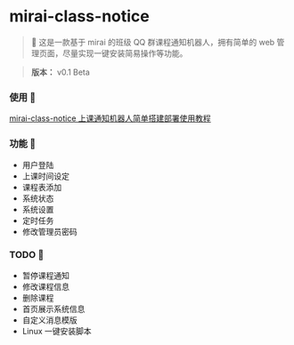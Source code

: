 # mirai-class-notice

> 🥳 这是一款基于 mirai 的班级 QQ 群课程通知机器人，拥有简单的 web 管理页面，尽量实现一键安装简易操作等功能。

> **版本：** v0.1 Beta

### 使用 🍗
[mirai-class-notice 上课通知机器人简单搭建部署使用教程](/docs/use.md)

### 功能 🦁

- 用户登陆
- 上课时间设定
- 课程表添加
- 系统状态
- 系统设置
- 定时任务
- 修改管理员密码

### TODO 🦑

- 暂停课程通知
- 修改课程信息
- 删除课程
- 首页展示系统信息
- 自定义消息模版
- Linux 一键安装脚本
